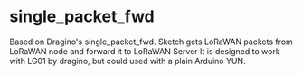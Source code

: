single_packet_fwd
=================

Based on Dragino's single_packet_fwd. Sketch gets LoRaWAN packets from LoRaWAN node and forward it to LoRaWAN Server It is designed to work with LG01 by dragino, but could used with a plain Arduino YUN.


